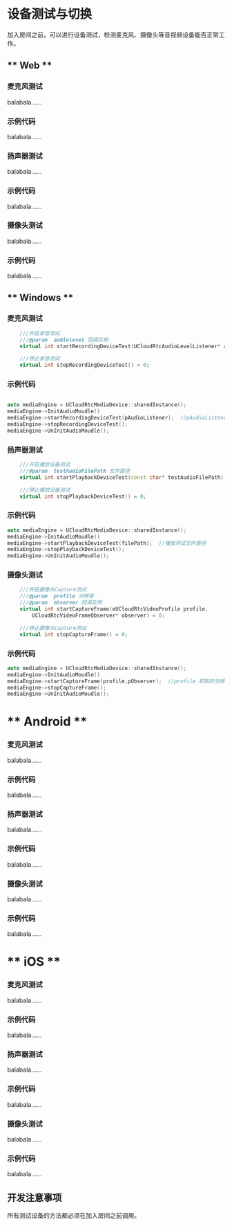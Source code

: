 # 设备测试与切换

加入房间之前，可以进行设备测试，检测麦克风、摄像头等音视频设备能否正常工作。    


<!-- tabs:start -->

## ** Web **

### 麦克风测试

balabala……    

### 示例代码

balabala……   

### 扬声器测试

balabala……    

### 示例代码

balabala……   

### 摄像头测试

balabala……    

### 示例代码

balabala……  


## ** Windows **

### 麦克风测试

```cpp
	///开启录音测试
	///@param  audiolevel 回调实例
	virtual int startRecordingDeviceTest(UCloudRtcAudioLevelListener* audiolevel) = 0;

	///停止录音测试
	virtual int stopRecordingDeviceTest() = 0;
```

### 示例代码

```cpp

auto mediaEngine = UCloudRtcMediaDevice::sharedInstance();
mediaEngine->InitAudioMoudle()
mediaEngine->startRecordingDeviceTest(pAudioListener);  //pAudioListener 继承实现UCloudRtcAudioLevelListener对象的指针
mediaEngine->stopRecordingDeviceTest();
mediaEngine->UnInitAudioMoudle();

```
### 扬声器测试

```cpp
	///开启播放设备测试
	///@param  testAudioFilePath 文件路径
	virtual int startPlaybackDeviceTest(const char* testAudioFilePath) = 0;

	///停止播放设备测试
	virtual int stopPlaybackDeviceTest() = 0;
```

### 示例代码

```cpp
auto mediaEngine = UCloudRtcMediaDevice::sharedInstance();
mediaEngine->InitAudioMoudle()
mediaEngine->startPlaybackDeviceTest(filePath);  //播放测试文件路径
mediaEngine->stopPlaybackDeviceTest();
mediaEngine->UnInitAudioMoudle();
```

### 摄像头测试

```cpp
	///开启摄像头Capture测试
	///@param  profile 分辨率
	///@param  observer 回调实例
	virtual int startCaptureFrame(eUCloudRtcVideoProfile profile,
		UCloudRtcVideoFrameObserver* observer) = 0;

	///停止摄像头Capture测试
	virtual int stopCaptureFrame() = 0;
```

### 示例代码

```cpp
auto mediaEngine = UCloudRtcMediaDevice::sharedInstance();
mediaEngine->InitAudioMoudle()
mediaEngine->startCaptureFrame(profile,pObserver);  //profile 抓取的分辨率，pObserver继承实现UCloudRtcVideoFrameObserver的对象指针
mediaEngine->stopCaptureFrame();
mediaEngine->UnInitAudioMoudle();

```

# ** Android **

### 麦克风测试

balabala……    

### 示例代码

balabala……   

### 扬声器测试

balabala……    

### 示例代码

balabala……   

### 摄像头测试

balabala……    

### 示例代码

balabala……  

# ** iOS **

### 麦克风测试

balabala……    

### 示例代码

balabala……   

### 扬声器测试

balabala……    

### 示例代码

balabala……   

### 摄像头测试

balabala……    

### 示例代码

balabala……  

<!-- tabs:end -->

## 开发注意事项

所有测试设备的方法都必须在加入房间之前调用。
